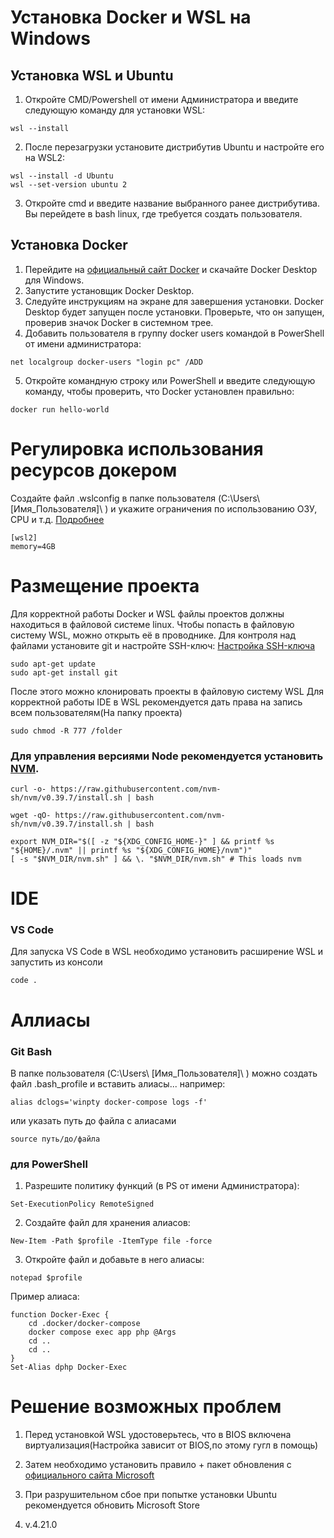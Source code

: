# Установка Docker и WSL на Windows

## Установка WSL и Ubuntu

1. Откройте CMD/Powershell от имени Администратора и введите следующую команду для установки WSL:

```
wsl --install
```

2. После перезагрузки установите дистрибутив Ubuntu и настройте его на WSL2:

```
wsl --install -d Ubuntu
wsl --set-version ubuntu 2
```

3. Откройте cmd и введите название выбранного ранее дистрибутива. Вы перейдете в bash linux, где требуется создать пользователя.

## Установка Docker

1. Перейдите на [официальный сайт Docker](https://www.docker.com/products/docker-desktop) и скачайте Docker Desktop для Windows.
2. Запустите установщик Docker Desktop.
3. Следуйте инструкциям на экране для завершения установки. Docker Desktop будет запущен после установки. Проверьте, что он запущен, проверив значок Docker в системном трее.
4. Добавить пользователя в группу docker users командой в PowerShell от имени администратора:

```
net localgroup docker-users "login pc" /ADD
```

5. Откройте командную строку или PowerShell и введите следующую команду, чтобы проверить, что Docker установлен правильно:

```
docker run hello-world
```

# Регулировка использования ресурсов докером

Создайте файл .wslconfig в папке пользователя (C:\Users\ [Имя_Пользователя]\ ) и укажите ограничения по использованию ОЗУ, CPU и т.д.
[Подробнее](https://learn.microsoft.com/en-us/windows/wsl/wsl-config#configure-global-options-with-wslconfig)

```
[wsl2]
memory=4GB
```

# Размещение проекта

Для корректной работы Docker и WSL файлы проектов должны находиться в файловой системе linux. Чтобы попасть в файловую систему WSL, можно открыть её в проводнике. Для контроля над файлами установите git и настройте SSH-ключ: [Настройка SSH-ключа](https://docs.github.com/en/authentication/connecting-to-github-with-ssh)

```
sudo apt-get update
sudo apt-get install git
```

После этого можно клонировать проекты в файловую систему WSL
Для корректной работы IDE в WSL рекомендуется дать права на запись всем пользователям(На папку проекта)

```
sudo chmod -R 777 /folder
```

### Для управления версиями Node рекомендуется установить [NVM](https://github.com/nvm-sh/nvm#installing-and-updating).

```
curl -o- https://raw.githubusercontent.com/nvm-sh/nvm/v0.39.7/install.sh | bash
```

```
wget -qO- https://raw.githubusercontent.com/nvm-sh/nvm/v0.39.7/install.sh | bash
```

```
export NVM_DIR="$([ -z "${XDG_CONFIG_HOME-}" ] && printf %s "${HOME}/.nvm" || printf %s "${XDG_CONFIG_HOME}/nvm")"
[ -s "$NVM_DIR/nvm.sh" ] && \. "$NVM_DIR/nvm.sh" # This loads nvm
```

# IDE

### VS Code

Для запуска VS Code в WSL необходимо установить расширение WSL и запустить из консоли

```
code .
```

# Аллиасы

### Git Bash

В папке пользователя (C:\Users\ [Имя_Пользователя]\ ) можно создать файл .bash_profile и вставить алиасы... например:

```
alias dclogs='winpty docker-compose logs -f'
```

или указать путь до файла с алиасами

```
source путь/до/файла
```

### для PowerShell

1. Разрешите политику функций (в PS от имени Администратора):

```
Set-ExecutionPolicy RemoteSigned
```

2. Создайте файл для хранения алиасов:

```
New-Item -Path $profile -ItemType file -force
```

3. Откройте файл и добавьте в него алиасы:

```
notepad $profile
```

Пример алиаса:

```
function Docker-Exec {
    cd .docker/docker-compose
    docker compose exec app php @Args
    cd ..
    cd ..
}
Set-Alias dphp Docker-Exec
```

# Решение возможных проблем

1. Перед установкой WSL удостоверьтесь, что в BIOS включена виртуализация(Настройка зависит от BIOS,по этому гугл в помощь)

2. Затем необходимо установить правило + пакет обновления с [официального сайта Microsoft](https://learn.microsoft.com/ru-ru/windows/wsl/install-manual#step-3---enable-virtual-machine-feature)

3. При разрушительном сбое при попытке установки Ubuntu рекомендуется обновить Microsoft Store

4. v.4.21.0
